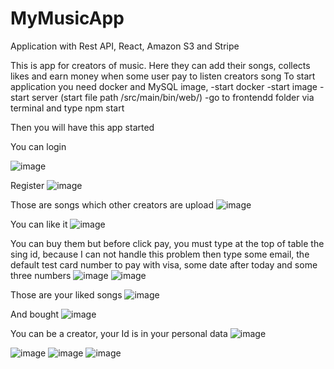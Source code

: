 # MyMusicApp
Application with Rest API, React, Amazon S3 and Stripe

This is app for creators of music. Here they can add their songs, collects likes and earn money when some user pay to listen creators song
To start application you need docker and MySQL image,
-start docker
-start image
-start server (start file path /src/main/bin/web/)
-go to frontendd folder via terminal and type npm start

Then you will have this app started

You can login

![image](https://user-images.githubusercontent.com/80620561/215762493-613c822f-a7b6-4951-b093-c5f1664cae7c.png)

Register
![image](https://user-images.githubusercontent.com/80620561/215762684-776ca4ed-a453-42df-b3fd-26c755cb12be.png)

Those are songs which other creators are upload
![image](https://user-images.githubusercontent.com/80620561/215762811-751d7f0c-de5c-4ce3-81f5-f7d09421ce96.png)

You can like it
![image](https://user-images.githubusercontent.com/80620561/215762883-ceef0a86-a0ee-4f6f-81ed-803b605ae545.png)

You can buy them but before click pay, you must type at the top of table the sing id, because I can not handle this problem
then type some email, the default test card number to pay with visa, some date after today and some three numbers
![image](https://user-images.githubusercontent.com/80620561/215762990-d3b617b1-2dd1-4cf8-a648-3dab91f5211c.png)
![image](https://user-images.githubusercontent.com/80620561/215763183-60b4f514-17b8-4ce3-b343-5438de3e5a25.png)

Those are your liked songs
![image](https://user-images.githubusercontent.com/80620561/215763274-7961eda4-8fc6-4144-9c1d-b024e9bda81d.png)

And bought
![image](https://user-images.githubusercontent.com/80620561/215763351-03ad66f1-b34d-4a66-b748-bb42822fcf6f.png)

You can be a creator, your Id is in your personal data
![image](https://user-images.githubusercontent.com/80620561/215763407-61c93b2b-9db4-42fb-bdc5-4112ffa945ca.png)


![image](https://user-images.githubusercontent.com/80620561/215763499-6585b3aa-82ad-4da1-8797-f1db40b05126.png)
![image](https://user-images.githubusercontent.com/80620561/215763642-537618bc-3638-45e5-a3b6-7396d9755e08.png)
![image](https://user-images.githubusercontent.com/80620561/215763733-0da5c407-510e-4aa2-9f0a-2186aced5118.png)

